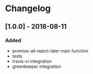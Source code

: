 # Changelog

## [1.0.0] - 2018-08-11

### Added

- promise-all-reject-later main function
- tests
- travis-ci integration
- greenkeeper integration
